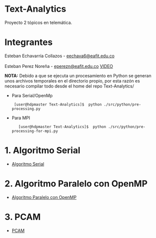 # Text-Analytics
Proyecto 2 tópicos en telemática. 
# Integrantes
  Esteban Echavarría Collazos - eechava6@eafit.edu.co <br>  
  Esteban Perez Noreña - eperezn@eafit.edu.co [VIDEO](https://youtu.be/bKwWz3JZG9g "VIDEO") <br> 
  
**NOTA:**
Debido a que se ejecuta un procesamiento en Python se generan unos archivos temporales en el directorio propio, por esta razón es necesario compilar todo desde el home del repo Text-Analytics/
* Para Serial/OpenMp 

       [user@hdpmaster Text-Analytics]$  python ./src/python/pre-processing.py
          
* Para MPI

         [user@hdpmaster Text-Analytics]$  python ./src/python/pre-processing-for-mpi.py

# 1. Algoritmo Serial

* [Algoritmo Serial](serial.md)

# 2. Algoritmo Paralelo con OpenMP

* [Algoritmo Paralelo con OpenMP](openmp.md)

# 3. PCAM

* [PCAM](pcam.md)
